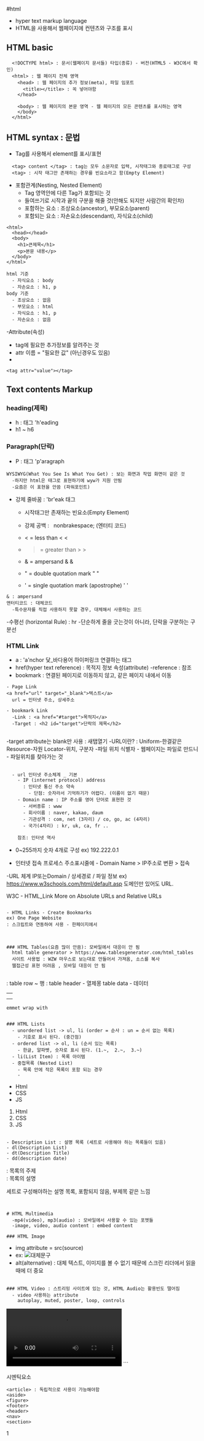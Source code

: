 #html

- hyper text markup language
- HTML을 사용해서 웹페이지에 컨텐츠와 구조를 표시

## HTML basic

```
  <!DOCTYPE html> : 문서(웹페이지 문서들) 타입(종류) - 버전(HTML5 - W3C에서 확인)
  <html> : 웹 페이지 전체 영역
    <head> : 웹 페이지의 추가 정보(meta), 파일 임포트
      <title></title> : 꼭 넣어야함
    </head>

    <body> : 웹 페이지의 본문 영역 - 웹 페이지의 모든 콘텐츠를 표시하는 영역
    </body>
  </html>
```

## HTML syntax : 문법

- Tag를 사용해서 element를 표시/표현

```
  <tag> content </tag> : tag는 모두 소문자로 입력, 시작태그와 종료태그로 구성
  <tag> : 시작 태그만 존재하는 경우를 빈요소라고 함(Empty Element)
```

- 포함관계(Nesting, Nested Element)
  - Tag 영역안에 다른 Tag가 포함되는 것
  - 들여쓰기로 시작과 끝의 구분을 해줄 것(안해도 되지만 사람간의 확인차)
  - 포함하는 요소 : 조상요소(ancestor), 부모요소(parent)
  - 포함되는 요소 : 자손요소(descendant), 자식요소(child)

```
<html>
  <head></head>
  <body>
    <h1>큰제목</h1>
    <p>본문 내용</p>
  </body>
</html>

html 기준
  - 자식요소 : body
  - 자손요소 : h1, p
body 기준
  - 조상요소 : 없음
  - 부모요소 : html
  - 자식요소 : h1, p
  - 자손요소 : 없음
```

-Attribute(속성)
- tag에 필요한 추가정보를 알려주는 것
- attr 이름 = "필요한 값" (아닌경우도 있음)
- 

```
<tag attr="value"></tag>
```

## Text contents Markup

### heading(제목)
  - h : 태그 'h'eading 
  - h1 ~ h6

### Paragraph(단락)
  - P : 태그 'p'aragraph
```
WYSIWYG(What You See Is What You Get) : 보는 화면과 작업 화면이 같은 것
  -하지만 html은 태그로 표현하기에 wyw가 지원 안됨
  -요즘은 이 표현을 안씀 (파워포인트)
```
  - 강제 줄바꿈 : 'br'eak 태그
    - 시작태그만 존재하는 빈요소(Empty Element)
    - 강제 공백 : &nbsp; nonbrakespace; (엔터티 코드)

     -  < =	less than	&lt; &#60;	
     -  > = greater than	&gt; &#62;	
     -  &	= ampersand	&amp;	&#38;	
     -  "	= double quotation mark	&quot; &#34;	
     -  '	= single quotation mark (apostrophe)	&apos; &#39;

```
& : ampersand
앤터티코드 : 대체코드
  -특수문자를 직접 사용하지 못할 경우, 대체해서 사용하는 코드
```

-수평선 (horizontal Rule) : hr
  -단순하게 줄을 긋는것이 아니라, 단락을 구분하는 구분선

### HTML Link
- a : 'a'nchor 닻_바다용어 하이퍼링크 연결하는 태그
- href(hyper text reference) : 목적지 정보 속성(attribute)
  -reference : 참조
- bookmark : 연결된 페이지로 이동하지 않고, 같은 페이지 내에서 이동


```
- Page Link
<a href="url" target="_blank">텍스트</a>
  url = 인터넷 주소, 상세주소

- bookmark Link
  -Link : <a href="#target">목적지</a>
  -Target : <h2 id="target">단락의 제목</h2>


```
  -target attribute는 blank만 사용 : 새탭열기
  -URL이란? : Uniform-한결같은 Resource-자원 Locator-위치, 구분자
    -파일 위치 식별자
    - 웹페이지는 파일로 만드니 - 파일위치를 찾아가는 것
  
```

  - url 인터넷 주소체계 _ 기본
    - IP (internet protocol) address 
      : 인터넷 통신 주소 약속
        - 단점: 숫자라서 기억하기가 어렵다. (이름이 없기 때문)
    - Domain name : IP 주소를 영어 단어로 표현한 것
      - 서버종류 : www
      - 회사이름 : naver, kakao, daum
      - 기관성격 : com, net (3자리) / co, go, ac (4자리)
      - 국가(4자리) : kr, uk, ca, fr ..
      
    참조: 인터넷 역사

```




- 0~255까지 숫자 4개로 구성
  ex) 192.222.0.1

- 인터넷 접속 프로세스 
  주소표시줄에 -  Domain Name > IP주소로 변환 > 접속 

-URL 체계
  IP또는Domain / 상세경로 / 파일 정보
  ex) https://www.w3schools.com/html/default.asp
  도메인만 있어도 URL.
  
  W3C - HTML_Link
  More on Absolute URLs and Relative URLs
  ```

- HTML Links - Create Bookmarks
  ex) One Page Website
  : 스크립트와 연동하여 사용 - 한페이지에서 



### HTML Tables(요즘 많이 안씀): 모바일에서 대응이 안 됨
    html table generator > https://www.tablesgenerator.com/html_tables
    사이트 사용법 : WZW 마우스로 보는대로 만들어서 가져옴, 소스를 복사
    웹접근성 표현 어려움 , 모바일 대응이 안 됨
    
```
<table>
  <tr> : table row ~ 행
    <th></th> : table header - 열제몽
  </tr>
  <tr>
    <td></td> table data - 데이터
  </tr>
<table>




```
emmet wrap with


### HTML Lists
  - unordered list -> ul, li (order = 순사 : un = 순서 없는 목록)
    - 기호로 표시 된다. (중간점)
  - ordered list -> ol, li (순서 있는 목록)
    - 한글, 알파벳, 숫자로 표시 된다. (1.~,  2.~,  3.~)
  - li(List Item) : 목록 아이템
  - 중첩목록 (Nested List)
    - 목록 안에 작은 목록이 포함 되는 경우
    - 

  ```
  <ul> 
    <li>Html</li>
    <li>CSS</li>
    <li>JS</li>
  </ul>

  <ol>
    <li>Html</li>
    <li>CSS</li>
    <li>JS</li>
  </ol>

  ```

- Description List : 설명 목록 (세트로 사용해야 하는 목록들이 있음)
  - dl(Description List)
  - dt(Description Title)
  - dd(description date)

```
<dl>
  <dt></dt> : 목록의 주제
  <dd></dd> : 목록의 설명
</dl>

세트로 구성해야하는 설명 목록, 포함되지 않음, 부제목 같은 느낌
```


# HTML Multimedia
  -mp4(video), mp3(audio) : 모바일에서 사용할 수 있는 포멧들
  -image, video, audio content : embed content

### HTML Image
```
  - img attribute = src(source)
  - ex: <img src="www.naver.com/html/photo.jpg" alt="대체문구">
  - alt(alternative) : 대체 텍스트, 이미지를 볼 수 없기 때문에 
     스크린 리더에서 읽을 때에 더 중요
```

### HTML Video : 스트리밍 사이트에 있는 것, HTML Audio는 활용빈도 떨어짐
  - video 사용하는 attribute
    autoplay, muted, poster, loop, controls
```
<video>
  <source src="파일경로/video.mp4" type="video/mp4">
</video>
```

시멘틱요소
```
<article> : 독립적으로 사용이 가능해야함
<aside>
<figure>
<footer>
<header>
<nav>
<section>
```
1

